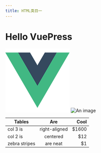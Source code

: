 ```yaml
---
title: HTML类目一
---
```


# Hello VuePress

![An image](../.vuepress/public/logo.png)
![An image](@public/logo.png)


| Tables        | Are           | Cool  |
| ------------- |:-------------:| -----:|
| col 3 is      | right-aligned | $1600 |
| col 2 is      | centered      |   $12 |
| zebra stripes | are neat      |    $1 |